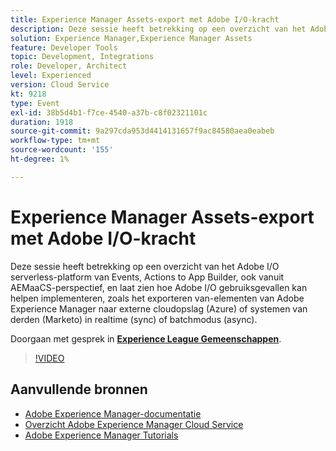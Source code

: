 ```yaml
---
title: Experience Manager Assets-export met Adobe I/O-kracht
description: Deze sessie heeft betrekking op een overzicht van het Adobe I/O serverless-platform van Events, Actions to App Builder, ook vanuit AEMaaCS-perspectief, en laat zien hoe Adobe I/O gebruiksgevallen kan helpen implementeren, zoals het exporteren van-elementen van Adobe Experience Manager naar externe cloudopslag (Azure) of systemen van derden (Marketo) in realtime (sync) of batchmodus (async).
solution: Experience Manager,Experience Manager Assets
feature: Developer Tools
topic: Development, Integrations
role: Developer, Architect
level: Experienced
version: Cloud Service
kt: 9218
type: Event
exl-id: 38b5d4b1-f7ce-4540-a37b-c8f02321101c
duration: 1918
source-git-commit: 9a297cda953d4414131657f9ac84580aea0eabeb
workflow-type: tm+mt
source-wordcount: '155'
ht-degree: 1%

---
```


# Experience Manager Assets-export met Adobe I/O-kracht

Deze sessie heeft betrekking op een overzicht van het Adobe I/O serverless-platform van Events, Actions to App Builder, ook vanuit AEMaaCS-perspectief, en laat zien hoe Adobe I/O gebruiksgevallen kan helpen implementeren, zoals het exporteren van-elementen van Adobe Experience Manager naar externe cloudopslag (Azure) of systemen van derden (Marketo) in realtime (sync) of batchmodus (async).

Doorgaan met gesprek in **[Experience League Gemeenschappen](https://adobe.ly/3mkDXo6)**.

>[!VIDEO](https://video.tv.adobe.com/v/337842/?quality=12&learn=on&hidetitle=true)

## Aanvullende bronnen

- [Adobe Experience Manager-documentatie](https://experienceleague.adobe.com/docs/experience-manager-cloud-service.html)
- [Overzicht Adobe Experience Manager Cloud Service](https://experienceleague.adobe.com/docs/experience-manager-cloud-service/overview/home.html)
- [Adobe Experience Manager Tutorials](https://experienceleague.adobe.com/docs/experience-manager-tutorials.html)
